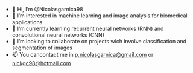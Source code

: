 - 👋 Hi, I’m @Nicolasgarnica98
- 👀 I’m interested in machine learning and image analysis for biomedical applications
- 🌱 I’m currently learning recurrent neural networks (RNN) and convolutional neural networks (CNN)
- 💞️ I’m looking to collaborate on projects wich involve classification and segmentation of images
- 📫 You cancontact me in p.nicolasgarnica@gmail.com or nickgc98@hotmail.com

<!---
Nicolasgarnica98/Nicolasgarnica98 is a ✨ special ✨ repository because its `README.md` (this file) appears on your GitHub profile.
You can click the Preview link to take a look at your changes.
--->
